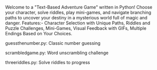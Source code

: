 Welcome to a "Text-Based Adventure Game" written in Python! Choose your character, solve riddles, play mini-games, and navigate branching paths to uncover your destiny in a mysterious world full of magic and danger. Features:- Character Selection with Unique Paths, Riddles and Puzzle Challenges, Mini-Games, Visual Feedback with GIFs, Multiple Endings Based on Your Choices.

guessthenumber.py: Classic number guessing

scrambledgame.py: Word unscrambling challenge

threeriddles.py: Solve riddles to progress
